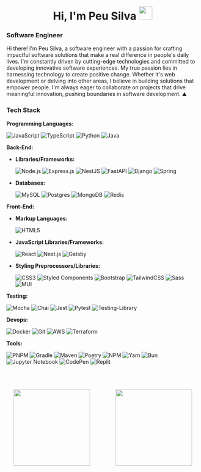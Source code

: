 
<h1 align="center"><b>Hi, I'm Peu Silva </b><img src="https://media.giphy.com/media/hvRJCLFzcasrR4ia7z/giphy.gif" width="35"></h1>

### Software Engineer ###

Hi there! I'm Peu Silva, a software engineer with a passion for crafting impactful software solutions that make a real difference in people's daily lives. I'm constantly driven by cutting-edge technologies  and committed to developing innovative software experiences. My true passion lies in harnessing technology to create positive change. Whether it's web development or delving into other areas, I believe in building solutions that empower people. I'm always eager to collaborate on projects that drive meaningful innovation, pushing boundaries in software development. ⛰️

### Tech Stack ###

**Programming Languages:**

![JavaScript](https://img.shields.io/badge/JavaScript-F7DF1E?style=plastic&logo=javascript&logoColor=black)
![TypeScript](https://img.shields.io/badge/typescript-%23007ACC.svg?style=plastic&logo=typescript&logoColor=white)
![Python](https://img.shields.io/badge/Python-3670A0?style=plastic&logo=python&logoColor=white)
![Java](https://img.shields.io/badge/java-%23ED8B00.svg?style=for-the-badge&logo=openjdk&logoColor=white&style=plastic)

**Back-End:**

* **Libraries/Frameworks:**

    ![Node.js](https://img.shields.io/badge/Node.js-43B839?style=plastic&logo=node.js&logoColor=white)
    ![Express.js](https://img.shields.io/badge/express.js-%23404d59.svg?style=plastic&logo=express&logoColor=%2361DAFB)
    ![NestJS](https://img.shields.io/badge/NestJS-41D398?style=plastic&logo=nestjs&logoColor=white)
    ![FastAPI](https://img.shields.io/badge/FastAPI-005571?style=plastic&logo=fastapi)
    ![Django](https://img.shields.io/badge/django-%23092E20.svg?style=plastic&logo=django&logoColor=white)
    ![Spring](https://img.shields.io/badge/spring-%236DB33F.svg?style=for-the-badge&logo=spring&logoColor=white&style=plastic)

* **Databases:**

  ![MySQL](https://img.shields.io/badge/mysql-4479A1.svg?style=plastic&logo=mysql&logoColor=white)
  ![Postgres](https://img.shields.io/badge/postgres-%23316192.svg?style=plastic&logo=postgresql&logoColor=white)
  ![MongoDB](https://img.shields.io/badge/MongoDB-%234ea94b.svg?style=plastic&logo=mongodb&logoColor=white)
  ![Redis](https://img.shields.io/badge/redis-%23DD0031.svg?style=plastic&logo=redis&logoColor=white)

**Front-End:**

* **Markup Languages:**

    ![HTML5](https://img.shields.io/badge/html5-%23E34F26.svg?style=plastic&logo=html5&logoColor=white)

* **JavaScript Libraries/Frameworks:**

    ![React](https://img.shields.io/badge/React-20232A?style=plastic&logo=react&logoColor=61DAFB)
    ![Next.js](https://img.shields.io/badge/Next.js-000000?style=plastic&logo=next.js&logoColor=white)
    ![Gatsby](https://img.shields.io/badge/Gatsby-%23663399.svg?style=plastic&logo=gatsby&logoColor=white)

* **Styling Preprocessors/Libraries:**

    ![CSS3](https://img.shields.io/badge/css3-%231572B6.svg?style=plastic&logo=css3&logoColor=white)
    ![Styled Components](https://img.shields.io/badge/styled--components-DB7093?style=plastic&logo=styled-components&logoColor=white)
    ![Bootstrap](https://img.shields.io/badge/bootstrap-%238511FA.svg?style=plastic&logo=bootstrap&logoColor=white)
    ![TailwindCSS](https://img.shields.io/badge/tailwindcss-%2338B2AC.svg?style=plastic&logo=tailwind-css&logoColor=white)
    ![Sass](https://img.shields.io/badge/Sass-3B777E?style=plastic&logo=sass&logoColor=white)
    ![MUI](https://img.shields.io/badge/MUI-%230081CB.svg?style=for-the-badge&logo=mui&logoColor=white&style=plastic)

**Testing:**

  ![Mocha](https://img.shields.io/badge/Mocha-DD0030?style=plastic&logo=mocha&logoColor=white)
  ![Chai](https://img.shields.io/badge/Chai-4285F4?style=plastic&logo=chai&logoColor=white)
  ![Jest](https://img.shields.io/badge/Jest-c21325?style=plastic&logo=jest&logoColor=white)
  ![Pytest](https://img.shields.io/badge/pytest-orange?style=plastic&logo=pytest&logoColor=white)
  ![Testing-Library](https://img.shields.io/badge/-TestingLibrary-%23E33332?style=plastic&logo=testing-library&logoColor=white)

**Devops:**

  ![Docker](https://img.shields.io/badge/Docker-23951C?style=plastic&logo=docker&logoColor=white)
  ![Git](https://img.shields.io/badge/Git-F05032?style=plastic&logo=git&logoColor=white)
  ![AWS](https://img.shields.io/badge/Amazon%20Web%20Services-FF9900?style=plastic&logo=aws&logoColor=white)
  ![Terraform](https://img.shields.io/badge/Terraform-6829AB?style=plastic&logo=hashcorp&logoColor=white)

**Tools:**

  ![PNPM](https://img.shields.io/badge/pnpm-%234a4a4a.svg?style=plastic&logo=pnpm&logoColor=f69220)
  ![Gradle](https://img.shields.io/badge/Gradle-02303A.svg?style=for-the-badge&logo=Gradle&logoColor=white&style=plastic)
  ![Maven](https://img.shields.io/badge/apachemaven-C71A36.svg?style=for-the-badge&logo=apachemaven&logoColor=white&style=plastic)
  ![Poetry](https://img.shields.io/badge/Poetry-%233B82F6.svg?style=plastic&logo=poetry&logoColor=0B3D8D)
  ![NPM](https://img.shields.io/badge/NPM-%23CB3837.svg?style=plastic&logo=npm&logoColor=white)
  ![Yarn](https://img.shields.io/badge/yarn-%232C8EBB.svg?style=plastic&logo=yarn&logoColor=white)
  ![Bun](https://img.shields.io/badge/Bun-%23000000.svg?style=plastic&logo=bun&logoColor=white)
  ![Jupyter Notebook](https://img.shields.io/badge/jupyter-%23FA0F00.svg?style=plastic&logo=jupyter&logoColor=white)
  ![CodePen](https://img.shields.io/badge/CodePen-white?style=plastic&logo=codepen&logoColor=black)
  ![Replit](https://img.shields.io/badge/Replit-DD1200?style=plastic&logo=Replit&logoColor=white)

<div align="center" style="display: flex; justify-content: space-around; margin-top: 4rem;">
  <a href="https://github-readme-stats.vercel.app/api?username=peueueu&theme=maroongold&show_icons=true&locale=en&layout=logo&hide_rank=true" style="display: inline-block; margin-right: 30px;">
  <picture>
  <source
    srcset="https://github-readme-stats.vercel.app/api?username=peueueu&theme=maroongold&show_icons=true&locale=en&layout=logo&hide_rank=true"
    media="(prefers-color-scheme: dark)"
  />
  <source
    srcset="https://github-readme-stats.vercel.app/api?username=peueueu&theme=catppuccin_latte&show_icons=true&locale=en&layout=logo&hide_rank=true"
    media="(prefers-color-scheme: light), (prefers-color-scheme: no-preference)"
  />
  <img height=200 src="https://github-readme-stats.vercel.app/api?username=peueueu&theme=maroongold&show_icons=true&locale=en&layout=logo&hide_rank=true" />
</picture>
</a>

<a href="https://github-readme-stats.vercel.app/api/top-langs?username=peueueu&layout=compact&hide_progress=true&theme=maroongold&langs_count=8">
<picture>
  <source
    srcset="https://github-readme-stats.vercel.app/api/top-langs?username=peueueu&layout=compact&hide_progress=true&theme=maroongold&langs_count=8"
    media="(prefers-color-scheme: dark)"
  />
  <source
    srcset="https://github-readme-stats.vercel.app/api/top-langs?username=peueueu&layout=compact&hide_progress=true&theme=catppuccin_latte&langs_count=8"
    media="(prefers-color-scheme: light), (prefers-color-scheme: no-preference)"
  />
  <img height=200 src="https://github-readme-stats.vercel.app/api/top-langs?username=peueueu&layout=compact&hide_progress=true&theme=maroongold&langs_count=8" />
</picture>
</a>

</div>
